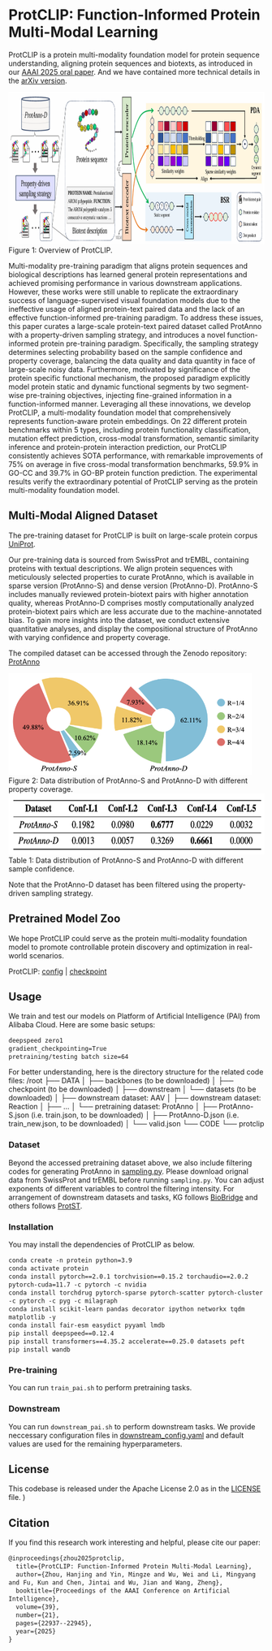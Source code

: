 # ProtCLIP: Function-Informed Protein Multi-Modal Learning
ProtCLIP is a protein multi-modality foundation model for protein sequence understanding, aligning protein sequences and biotexts, as introduced in our [AAAI 2025 oral paper](https://ojs.aaai.org/index.php/AAAI/article/view/34456). And we have contained more technical details in the [arXiv version](https://arxiv.org/abs/2412.20014).

<img src="figures/overview.png" alt="framework" width="850" height="300"> 
Figure 1: Overview of ProtCLIP.

Multi-modality pre-training paradigm that aligns protein sequences and biological descriptions has learned general protein representations and achieved promising performance in various downstream applications. However, these works were still unable to replicate the extraordinary success of language-supervised visual foundation models due to the ineffective usage of aligned protein-text paired data and the lack of an effective function-informed pre-training paradigm. To address these issues, this paper curates a large-scale protein-text paired dataset called ProtAnno with a property-driven sampling strategy, and introduces a novel function-informed protein pre-training paradigm. Specifically, the sampling strategy
determines selecting probability based on the sample confidence and property coverage, balancing the data quality and data quantity in face of large-scale noisy data. Furthermore, motivated by significance of the protein specific functional mechanism, the proposed paradigm explicitly model protein static and dynamic functional segments by two segment-wise pre-training objectives, injecting fine-grained information in a function-informed manner. Leveraging all these innovations, we develop ProtCLIP, a multi-modality foundation model that comprehensively represents function-aware protein embeddings. On 22 different protein benchmarks within 5 types, including protein functionality classification, mutation effect prediction, cross-modal transformation, semantic similarity inference and protein-protein interaction prediction, our ProtCLIP consistently achieves SOTA performance, with remarkable improvements of 75% on average in five cross-modal transformation benchmarks, 59.9% in GO-CC and 39.7% in GO-BP protein function prediction. The experimental results verify the extraordinary potential of ProtCLIP serving as the protein multi-modality foundation model.


## Multi-Modal Aligned Dataset
The pre-training dataset for ProtCLIP is built on large-scale protein corpus [UniProt](https://www.uniprot.org/). 

Our pre-training data is sourced from SwissProt and trEMBL, containing proteins with textual descriptions. We align protein sequences with meticulously selected properties to curate
ProtAnno, which is available in sparse version (ProtAnno-S) and dense version (ProtAnno-D). ProtAnno-S includes manually reviewed protein-biotext pairs with higher annotation quality, whereas ProtAnno-D comprises mostly computationally analyzed protein-biotext pairs which are less accurate due to the machine-annotated bias. To gain more insights into the dataset, we conduct extensive quantitative analyses, and display the compositional structure of ProtAnno with varying confidence and property coverage.

The compiled dataset can be accessed through the Zenodo repository: [ProtAnno](https://zenodo.org/records/15245588)

<img src="figures/data_distribution_1.png" alt="data_1" width="480" height="200"> 
Figure 2: Data distribution of ProtAnno-S and ProtAnno-D with different property coverage.

<img src="figures/data_distribution_2.png" alt="data_2" width="600" height="120"> 
Table 1: Data distribution of ProtAnno-S and ProtAnno-D with different sample confidence.

Note that the ProtAnno-D dataset has been filtered using the property-driven sampling strategy.

## Pretrained Model Zoo
We hope ProtCLIP could serve as the protein multi-modality foundation model to promote controllable protein discovery and optimization in real-world scenarios.

ProtCLIP: [config](https://github.com/diaoshaoyou/ProtCLIP/blob/main/checkpoint/config.json) | [checkpoint](https://zenodo.org/records/15245588/files/model.safetensors?download=1)

## Usage
We train and test our models on Platform of Artificial Intelligence (PAI) from Alibaba Cloud. Here are some basic setups:
```
deepspeed zero1
gradient_checkpointing=True
pretraining/testing batch size=64
```
For better understanding, here is the directory structure for the related code files:
/root
├── DATA
│   ├── backbones (to be downloaded)
│   ├── checkpoint (to be downloaded)
│   ├── downstream
│   └── datasets (to be downloaded)
│       ├── downstream dataset: AAV
│       ├── downstream dataset: Reaction
│       ├── ...
│       └── pretraining dataset: ProtAnno
│           ├── ProtAnno-S.json (i.e. train.json, to be downloaded)
│           ├── ProtAnno-D.json (i.e. train_new.json, to be downloaded)
│           └── valid.json
└── CODE
    └── protclip

### Dataset
Beyond the accessed pretraining dataset above, we also include filtering codes for generating ProtAnno in [sampling.py](https://github.com/diaoshaoyou/ProtCLIP/blob/main/protclip/sampling.py). Please download orignal data from SwissProt and trEMBL before running ``sampling.py``. You can adjust exponents of different variables to control the filtering intensity. For arrangement of downstream datasets and tasks, KG follows [BioBridge](https://github.com/RyanWangZf/BioBridge) and others follows [ProtST](https://github.com/DeepGraphLearning/ProtST/blob/main/script/prepare_all_datasets.py).

### Installation
You may install the dependencies of ProtCLIP as below.
```
conda create -n protein python=3.9
conda activate protein
conda install pytorch==2.0.1 torchvision==0.15.2 torchaudio==2.0.2 pytorch-cuda=11.7 -c pytorch -c nvidia
conda install torchdrug pytorch-sparse pytorch-scatter pytorch-cluster -c pytorch -c pyg -c milagraph
conda install scikit-learn pandas decorator ipython networkx tqdm matplotlib -y
conda install fair-esm easydict pyyaml lmdb
pip install deepspeed==0.12.4
pip install transformers==4.35.2 accelerate==0.25.0 datasets peft
pip install wandb
```

### Pre-training
You can run ``train_pai.sh`` to perform pretraining tasks.

### Downstream
You can run ``downstream_pai.sh`` to perform downstream tasks. We provide neccessary configuration files in [downstream_config.yaml](https://github.com/diaoshaoyou/ProtCLIP/blob/main/downstream_config.yaml) and default values are used for the remaining hyperparameters.

## License
This codebase is released under the Apache License 2.0 as in the [LICENSE](https://github.com/diaoshaoyou/ProtCLIP/blob/main/LICENSE) file.
)
## Citation
If you find this research work interesting and helpful, please cite our paper:
```
@inproceedings{zhou2025protclip,
  title={ProtCLIP: Function-Informed Protein Multi-Modal Learning},
  author={Zhou, Hanjing and Yin, Mingze and Wu, Wei and Li, Mingyang and Fu, Kun and Chen, Jintai and Wu, Jian and Wang, Zheng},
  booktitle={Proceedings of the AAAI Conference on Artificial Intelligence},
  volume={39},
  number={21},
  pages={22937--22945},
  year={2025}
}
``` 

